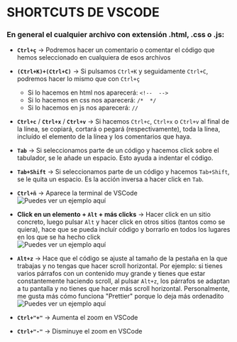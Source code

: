 # SHORTCUTS DE VSCODE
### En general el cualquier archivo con extensión .html, .css o .js:
- **`Ctrl+ç`** -> Podremos hacer un comentario o comentar el código que hemos seleccionado en cualquiera de esos archivos
- **`(Ctrl+K)+(Ctrl+C)`** -> Si pulsamos `Ctrl+K` y seguidamente `Ctrl+C`, podremos hacer lo mismo que con `Ctrl+ç`
  - Si lo hacemos en html nos aparecerá: ``<!--  -->``
  - Si lo hacemos en css nos aparecerá: ``/*  */``
  - Si lo hacemos en js nos aparecerá: ``//``

- **`Ctrl+c`** / **`Ctrl+x`** / **`Ctrl+v`** -> Si hacemos `Ctrl+c`, `Ctrl+x` o `Ctrl+v` al final de la línea, se copiará, cortará o pegará (respectivamente), toda la línea, incluído el elemento de la línea y los comentarios que haya.

- **`Tab`** -> Si seleccionamos parte de un código y hacemos click sobre el tabulador, se le añade un espacio. Esto ayuda a indentar el código.
- **`Tab+Shift`** -> Si seleccionamos parte de un código y hacemos `Tab+Shift`, se le quita un espacio. Es la acción inversa a hacer click en `Tab`.
  
- **`Ctrl+ñ`** -> Aparece la terminal de VSCode <br>
![Puedes ver un ejemplo aquí](https://github.com/CrisCorreaS/trucos-vscode/blob/main/Shortcuts/Videos/terminal.gif)

- **Click en un elemento + `Alt` + más clicks** -> Hacer click en un sitio concreto, luego pulsar `Alt` y hacer click en otros sitios (tantos como se quiera), hace que se pueda incluír código y borrarlo en todos los lugares en los que se ha hecho click <br>
![Puedes ver un ejemplo aquí](https://github.com/CrisCorreaS/trucos-vscode/blob/main/Shortcuts/Videos/select-many-elements.gif)

- **`Alt+z`** -> Hace que el código se ajuste al tamaño de la pestaña en la que trabajas y no tengas que hacer scroll horizontal. Por ejemplo: si tienes varios párrafos con un contenido muy grande y tienes que estar constantemente haciendo scroll, al pulsar `Alt+z`, los párrafos se adaptan a tu pantalla y no tienes que hacer más scroll horizontal. Personalmente, me gusta más cómo funciona "Prettier" porque lo deja más ordenadito <br>
![Puedes ver un ejemplo aquí](https://github.com/CrisCorreaS/trucos-vscode/blob/main/Shortcuts/Videos/scroll-horizontal.gif)

- **`Ctrl+"+"`** -> Aumenta el zoom en VSCode

- **`Ctrl+"-"`** -> Disminuye el zoom en VSCode 
